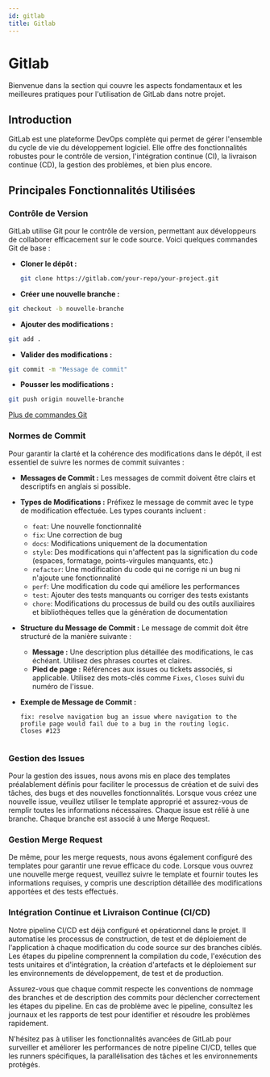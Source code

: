 ```yaml
---
id: gitlab
title: Gitlab
---
```


# Gitlab

Bienvenue dans la section qui couvre les aspects fondamentaux et les meilleures pratiques pour l'utilisation de GitLab dans notre projet.

## Introduction

GitLab est une plateforme DevOps complète qui permet de gérer l'ensemble du cycle de vie du développement logiciel. Elle offre des fonctionnalités robustes pour le contrôle de version, l'intégration continue (CI), la livraison continue (CD), la gestion des problèmes, et bien plus encore.

## Principales Fonctionnalités Utilisées

### Contrôle de Version

GitLab utilise Git pour le contrôle de version, permettant aux développeurs de collaborer efficacement sur le code source. Voici quelques commandes Git de base :

- **Cloner le dépôt :**
  ```bash
  git clone https://gitlab.com/your-repo/your-project.git
  ```
- **Créer une nouvelle branche :**
```bash
git checkout -b nouvelle-branche
```
- **Ajouter des modifications :** 
```bash 
git add .
```
- **Valider des modifications :**
```bash 
git commit -m "Message de commit"
```
- **Pousser les modifications :**
```bash
git push origin nouvelle-branche
```
[Plus de commandes Git](https://www.hostinger.fr/tutoriels/commandes-git)

### Normes de Commit

Pour garantir la clarté et la cohérence des modifications dans le dépôt, il est essentiel de suivre les normes de commit suivantes :

- **Messages de Commit :** Les messages de commit doivent être clairs et descriptifs en anglais si possible.

- **Types de Modifications :** Préfixez le message de commit avec le type de modification effectuée. Les types courants incluent :
  - `feat`: Une nouvelle fonctionnalité
  - `fix`: Une correction de bug
  - `docs`: Modifications uniquement de la documentation
  - `style`: Des modifications qui n'affectent pas la signification du code (espaces, formatage, points-virgules manquants, etc.)
  - `refactor`: Une modification du code qui ne corrige ni un bug ni n'ajoute une fonctionnalité
  - `perf`: Une modification du code qui améliore les performances
  - `test`: Ajouter des tests manquants ou corriger des tests existants
  - `chore`: Modifications du processus de build ou des outils auxiliaires et bibliothèques telles que la génération de documentation

- **Structure du Message de Commit :** Le message de commit doit être structuré de la manière suivante :
  - **Message :** Une description plus détaillée des modifications, le cas échéant. Utilisez des phrases courtes et claires.
  - **Pied de page :** Références aux issues ou tickets associés, si applicable. Utilisez des mots-clés comme `Fixes`, `Closes` suivi du numéro de l'issue.


- **Exemple de Message de Commit :**
  ```plaintext
  fix: resolve navigation bug an issue where navigation to the profile page would fail due to a bug in the routing logic.
  Closes #123


###  Gestion des Issues

Pour la gestion des issues, nous avons mis en place des templates préalablement définis pour faciliter le processus de création et de suivi des tâches, des bugs et des nouvelles fonctionnalités. Lorsque vous créez une nouvelle issue, veuillez utiliser le template approprié et assurez-vous de remplir toutes les informations nécessaires.
Chaque issue est rélié à une branche. Chaque branche est associé à une Merge Request.

###  Gestion Merge Request
De même, pour les merge requests, nous avons également configuré des templates pour garantir une revue efficace du code. Lorsque vous ouvrez une nouvelle merge request, veuillez suivre le template et fournir toutes les informations requises, y compris une description détaillée des modifications apportées et des tests effectués.

###  Intégration Continue et Livraison Continue (CI/CD)

Notre pipeline CI/CD est déjà configuré et opérationnel dans le projet. Il automatise les processus de construction, de test et de déploiement de l'application à chaque modification du code source sur des branches ciblés. Les étapes du pipeline comprennent la compilation du code, l'exécution des tests unitaires et d'intégration, la création d'artefacts et le déploiement sur les environnements de développement, de test et de production.

Assurez-vous que chaque commit respecte les conventions de nommage des branches et de description des commits pour déclencher correctement les étapes du pipeline. En cas de problème avec le pipeline, consultez les journaux et les rapports de test pour identifier et résoudre les problèmes rapidement.

N'hésitez pas à utiliser les fonctionnalités avancées de GitLab pour surveiller et améliorer les performances de notre pipeline CI/CD, telles que les runners spécifiques, la parallélisation des tâches et les environnements protégés.




